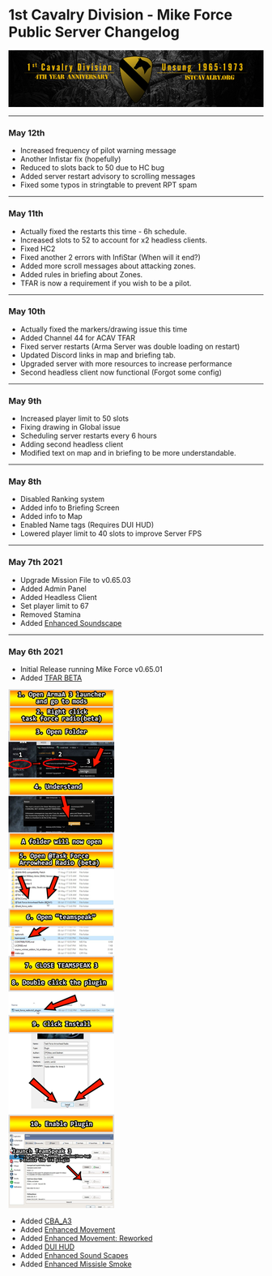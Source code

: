 # 1st Cavalry Division - Mike Force Public Server Changelog

[![1Cav-Anniversary-logo](/assets/alt_1stCAV.png)](https://1stcavalry.org)

***

### May 12th
+ Increased frequency of pilot warning message
+ Another Infistar fix (hopefully)
+ Reduced to slots back to 50 due to HC bug
+ Added server restart advisory to scrolling messages
+ Fixed some typos in stringtable to prevent RPT spam

***

### May 11th
+ Actually fixed the restarts this time - 6h schedule.
+ Increased slots to 52 to account for x2 headless clients.
+ Fixed HC2
+ Fixed another 2 errors with InfiStar (When will it end?)
+ Added more scroll messages about attacking zones.
+ Added rules in briefing about Zones.
+ TFAR is now a requirement if you wish to be a pilot.


***

### May 10th 
+ Actually fixed the markers/drawing issue this time
+ Added Channel 44 for ACAV TFAR
+ Fixed server restarts (Arma Server was double loading on restart)
+ Updated Discord links in map and briefing tab.
+ Upgraded server with more resources to increase performance
+ Second headless client now functional (Forgot some config)

***

### May 9th
+ Increased player limit to 50 slots
+ Fixing drawing in Global issue
+ Scheduling server restarts every 6 hours
+ Adding second headless client
+ Modified text on map and in briefing to be more understandable.

***

### May 8th
+ Disabled Ranking system
+ Added info to Briefing Screen
+ Added info to Map
+ Enabled Name tags (Requires DUI HUD)
+ Lowered player limit to 40 slots to improve Server FPS

***

### May 7th 2021
+ Upgrade Mission File to v0.65.03
+ Added Admin Panel
+ Added Headless Client
+ Set player limit to 67
+ Removed Stamina
+ Added [Enhanced Soundscape](https://steamcommunity.com/sharedfiles/filedetails/?id=825179978)

***

### May 6th 2021
+ Initial Release running Mike Force v0.65.01
+ Added [TFAR BETA](https://steamcommunity.com/sharedfiles/filedetails/?id=894678801)

![TFAR TS Install Infographic](/assets/tfar-ts-install.jpg)

+ Added [CBA_A3](https://steamcommunity.com/workshop/filedetails/?id=450814997)
+ Added [Enhanced Movement](https://steamcommunity.com/workshop/filedetails/?id=333310405)
+ Added [Enhanced Movement: Reworked](https://steamcommunity.com/sharedfiles/filedetails/?id=2034363662)
+ Added [DUI HUD](https://steamcommunity.com/workshop/filedetails/?id=1638341685)
+ Added [Enhanced Sound Scapes](https://steamcommunity.com/sharedfiles/filedetails/?id=825179978)
+ Added [Enhanced Missisle Smoke](https://steamcommunity.com/sharedfiles/filedetails/?id=1484261993)